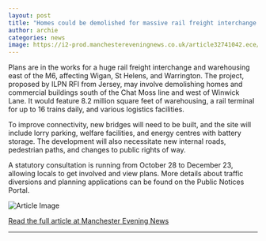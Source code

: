 ```yaml
---
layout: post
title: "Homes could be demolished for massive rail freight interchange on edge of Greater Manchester"
author: archie
categories: news
image: https://i2-prod.manchestereveningnews.co.uk/article32741042.ece/ALTERNATES/s1200/0_Chat-Moss2.jpg
---
```

Plans are in the works for a huge rail freight interchange and warehousing east of the M6, affecting Wigan, St Helens, and Warrington. The project, proposed by ILPN RFI from Jersey, may involve demolishing homes and commercial buildings south of the Chat Moss line and west of Winwick Lane. It would feature 8.2 million square feet of warehousing, a rail terminal for up to 16 trains daily, and various logistics facilities.

To improve connectivity, new bridges will need to be built, and the site will include lorry parking, welfare facilities, and energy centres with battery storage. The development will also necessitate new internal roads, pedestrian paths, and changes to public rights of way.

A statutory consultation is running from October 28 to December 23, allowing locals to get involved and view plans. More details about traffic diversions and planning applications can be found on the Public Notices Portal.

![Article Image](https://i2-prod.manchestereveningnews.co.uk/article32741042.ece/ALTERNATES/s1200/0_Chat-Moss2.jpg)

[Read the full article at Manchester Evening News](https://www.manchestereveningnews.co.uk/news/greater-manchester-news/homes-could-demolished-massive-rail-32741049)

---

